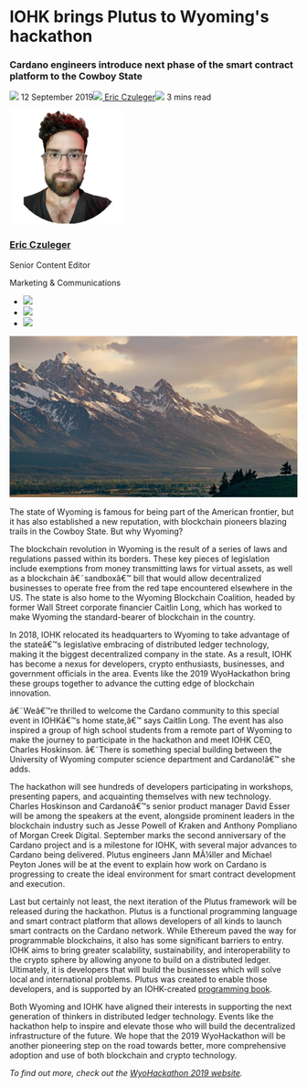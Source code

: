 # IOHK brings Plutus to Wyoming's hackathon
### **Cardano engineers introduce next phase of the smart contract platform to the Cowboy State**
![](img/2019-09-12-iohk-brings-plutus-to-wyomings-hackathon.002.png) 12 September 2019![](img/2019-09-12-iohk-brings-plutus-to-wyomings-hackathon.002.png)[ Eric Czuleger](/en/blog/authors/eric-czuleger/page-1/)![](img/2019-09-12-iohk-brings-plutus-to-wyomings-hackathon.003.png) 3 mins read

![Eric Czuleger](img/2019-09-12-iohk-brings-plutus-to-wyomings-hackathon.004.png)[](/en/blog/authors/eric-czuleger/page-1/)
### [**Eric Czuleger**](/en/blog/authors/eric-czuleger/page-1/)
Senior Content Editor

Marketing & Communications

- ![](img/2019-09-12-iohk-brings-plutus-to-wyomings-hackathon.005.png)[](mailto:eric.czuleger@iohk.io "Email")
- ![](img/2019-09-12-iohk-brings-plutus-to-wyomings-hackathon.006.png)[](https://www.linkedin.com/in/eric-czuleger-6b67a395/ "LinkedIn")
- ![](img/2019-09-12-iohk-brings-plutus-to-wyomings-hackathon.007.png)[](https://twitter.com/eczuleger "Twitter")

![IOHK brings Plutus to Wyoming's hackathon](img/2019-09-12-iohk-brings-plutus-to-wyomings-hackathon.008.jpeg)

The state of Wyoming is famous for being part of the American frontier, but it has also established a new reputation, with blockchain pioneers blazing trails in the Cowboy State. But why Wyoming?

The blockchain revolution in Wyoming is the result of a series of laws and regulations passed within its borders. These key pieces of legislation include exemptions from money transmitting laws for virtual assets, as well as a blockchain â€˜sandboxâ€™ bill that would allow decentralized businesses to operate free from the red tape encountered elsewhere in the US. The state is also home to the Wyoming Blockchain Coalition, headed by former Wall Street corporate financier Caitlin Long, which has worked to make Wyoming the standard-bearer of blockchain in the country.

In 2018, IOHK relocated its headquarters to Wyoming to take advantage of the stateâ€™s legislative embracing of distributed ledger technology, making it the biggest decentralized company in the state. As a result, IOHK has become a nexus for developers, crypto enthusiasts, businesses, and government officials in the area. Events like the 2019 WyoHackathon bring these groups together to advance the cutting edge of blockchain innovation.

â€˜Weâ€™re thrilled to welcome the Cardano community to this special event in IOHKâ€™s home state,â€™ says Caitlin Long. The event has also inspired a group of high school students from a remote part of Wyoming to make the journey to participate in the hackathon and meet IOHK CEO, Charles Hoskinson. â€˜There is something special building between the University of Wyoming computer science department and Cardano!â€™ she adds.

The hackathon will see hundreds of developers participating in workshops, presenting papers, and acquainting themselves with new technology. Charles Hoskinson and Cardanoâ€™s senior product manager David Esser will be among the speakers at the event, alongside prominent leaders in the blockchain industry such as Jesse Powell of Kraken and Anthony Pompliano of Morgan Creek Digital. September marks the second anniversary of the Cardano project and is a milestone for IOHK, with several major advances to Cardano being delivered. Plutus engineers Jann MÃ¼ller and Michael Peyton Jones will be at the event to explain how work on Cardano is progressing to create the ideal environment for smart contract development and execution.

Last but certainly not least, the next iteration of the Plutus framework will be released during the hackathon. Plutus is a functional programming language and smart contract platform that allows developers of all kinds to launch smart contracts on the Cardano network. While Ethereum paved the way for programmable blockchains, it also has some significant barriers to entry. IOHK aims to bring greater scalability, sustainability, and interoperability to the crypto sphere by allowing anyone to build on a distributed ledger. Ultimately, it is developers that will build the businesses which will solve local and international problems. Plutus was created to enable those developers, and is supported by an IOHK-created [programming book](<https://www.amazon.com/Plutus-Writing-reliable-smart-contracts-ebook/dp/B07V46LWTW> "Plutus ebook on Amazon, amazon.com").

Both Wyoming and IOHK have aligned their interests in supporting the next generation of thinkers in distributed ledger technology. Events like the hackathon help to inspire and elevate those who will build the decentralized infrastructure of the future. We hope that the 2019 WyoHackathon will be another pioneering step on the road towards better, more comprehensive adoption and use of both blockchain and crypto technology.

*To find out more, check out the [WyoHackathon 2019 website](<https://wyohackathon.io/> "WyoHackathon 2019 website, wyohackathon.io").*
